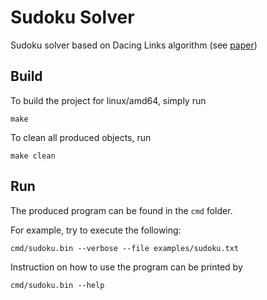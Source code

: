 Sudoku Solver
=============

Sudoku solver based on Dacing Links algorithm (see [paper](https://arxiv.org/abs/cs/0011047https://arxiv.org/abs/cs/0011047))

Build
-----

To build the project for linux/amd64, simply run
```shell script
make
```

To clean all produced objects, run
```shell script
make clean
```

Run
---

The produced program can be found in the `cmd` folder.

For example, try to execute the following:
```shell script
cmd/sudoku.bin --verbose --file examples/sudoku.txt
```

Instruction on how to use the program can be printed by
```shell script
cmd/sudoku.bin --help
```